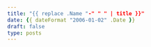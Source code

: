 ```yaml
---
title: "{{ replace .Name "-" " " | title }}"
date: {{ dateFormat "2006-01-02" .Date }}
draft: false
type: posts
---
```

